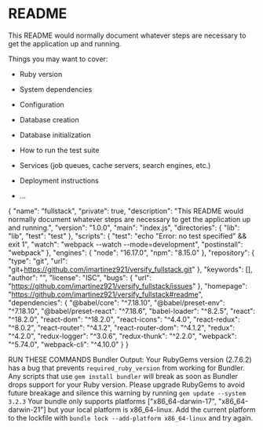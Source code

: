# README

This README would normally document whatever steps are necessary to get the
application up and running.

Things you may want to cover:

* Ruby version

* System dependencies

* Configuration

* Database creation

* Database initialization

* How to run the test suite

* Services (job queues, cache servers, search engines, etc.)

* Deployment instructions

* ...



{
  "name": "fullstack",
  "private": true,
  "description": "This README would normally document whatever steps are necessary to get the application up and running.",
  "version": "1.0.0",
  "main": "index.js",
  "directories": {
    "lib": "lib",
    "test": "test"
  },
  "scripts": {
    "test": "echo \"Error: no test specified\" && exit 1",
    "watch": "webpack --watch --mode=development",
    "postinstall": "webpack"
  },
  "engines": {
    "node": "16.17.0",
    "npm": "8.15.0"
  },
"repository": {
    "type": "git",
    "url": "git+https://github.com/imartinez921/versify_fullstack.git"
  },
  "keywords": [],
  "author": "",
  "license": "ISC",
  "bugs": {
    "url": "https://github.com/imartinez921/versify_fullstack/issues"
  },
  "homepage": "https://github.com/imartinez921/versify_fullstack#readme",
  "dependencies": {
    "@babel/core": "^7.18.10",
    "@babel/preset-env": "^7.18.10",
    "@babel/preset-react": "^7.18.6",
    "babel-loader": "^8.2.5",
    "react": "^18.2.0",
    "react-dom": "^18.2.0",
    "react-icons": "^4.4.0",
    "react-redux": "^8.0.2",
    "react-router": "^4.1.2",
    "react-router-dom": "^4.1.2",
    "redux": "^4.2.0",
    "redux-logger": "^3.0.6",
    "redux-thunk": "^2.2.0",
    "webpack": "^5.74.0",
    "webpack-cli": "^4.10.0"
  }
}




RUN THESE COMMANDS
Bundler Output: Your RubyGems version (2.7.6.2) has a bug that prevents `required_ruby_version` from working for Bundler. Any scripts that use `gem install bundler` will break as soon as Bundler drops support for your Ruby version. Please upgrade RubyGems to avoid future breakage and silence this warning by running `gem update --system 3.2.3`
       Your bundle only supports platforms ["x86_64-darwin-17", "x86_64-darwin-21"] but
       your local platform is x86_64-linux. Add the current platform to the lockfile
       with
       `bundle lock --add-platform x86_64-linux` and try again.